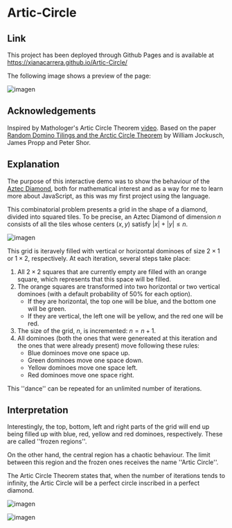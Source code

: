 # Artic-Circle

## Link
This project has been deployed through Github Pages and is available at
https://xianacarrera.github.io/Artic-Circle/

The following image shows a preview of the page:

![imagen](https://user-images.githubusercontent.com/71279558/217004887-8a600ef0-2aa2-43a9-b619-7fce7d254313.png)

## Acknowledgements
Inspired by Mathologer's Artic Circle Theorem [video](https://youtu.be/Yy7Q8IWNfHM). Based on the paper [Random Domino Tilings and the Arctic Circle Theorem](https://arxiv.org/abs/math/9801068) by William Jockusch, James Propp and Peter Shor.

## Explanation
The purpose of this interactive demo was to show the behaviour of the [Aztec Diamond](https://en.wikipedia.org/wiki/Aztec_diamond), both for mathematical interest and as a way for me to learn more about JavaScript, as this was my first project using the language.

This combinatorial problem presents a grid in the shape of a diamond, divided into squared tiles. To be precise, an Aztec Diamond of dimension $n$ consists of all the tiles whose centers $(x, y)$ satisfy $|x| + |y| \leq n$.


![imagen](https://user-images.githubusercontent.com/71279558/216983683-9da1c640-0694-467b-a159-81f99c5a3626.png)

This grid is iteravely filled with vertical or horizontal dominoes of size $2 \times 1$ or $1 \times 2$, respectively. At each iteration, several steps take place:

1. All $2 \times 2$ squares that are currently empty are filled with an orange square, which represents that this space will be filled.
2. The orange squares are transformed into two horizontal or two vertical dominoes (with a default probability of 50% for each option). 
    * If they are horizontal, the top one will be blue, and the bottom one will be green. 
    * If they are vertical, the left one will be yellow, and the red one will be red.
3. The size of the grid, $n$, is incremented: $n = n + 1$.
4. All dominoes (both the ones that were genereated at this iteration and the ones that were already present) move following these rules:
    * Blue dominoes move one space up.
    * Green dominoes move one space down.
    * Yellow dominoes move one space left.
    * Red dominoes move one space right.
    
This ''dance'' can be repeated for an unlimited number of iterations. 

## Interpretation
Interestingly, the top, bottom, left and right parts of the grid will end up being filled up with blue, red, yellow and red dominoes, respectively. These are called ''frozen regions''.

On the other hand, the central region has a chaotic behaviour. The limit between this region and the frozen ones receives the name ''Artic Circle''. 

The Artic Circle Theorem states that, when the number of iterations tends to infinity, the Artic Circle will be a perfect circle inscribed in a perfect diamond.

![imagen](https://user-images.githubusercontent.com/71279558/216986868-83eb53ca-6f5a-42b6-8113-8aa589a0aecd.png)

![imagen](https://user-images.githubusercontent.com/71279558/216988181-11b8922c-7508-4cd2-bfc1-1a6c1f4dbe8e.png)






